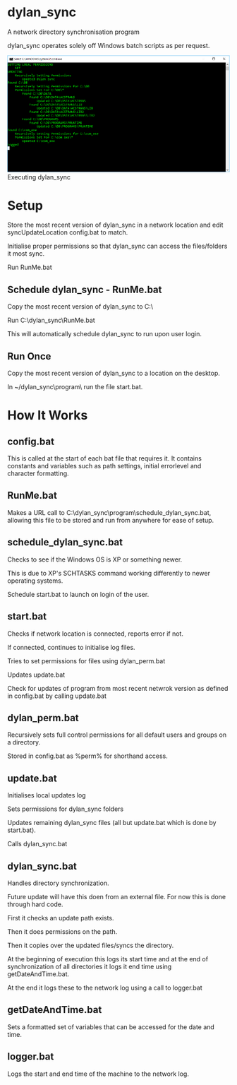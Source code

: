 # dylan_sync
A network directory synchronisation program

dylan_sync operates solely off Windows batch scripts as per request.

![Alt text](sync.PNG?raw=true "Executing dylan_sync")Executing dylan_sync

# Setup
Store the most recent version of dylan_sync in a network location and edit syncUpdateLocation config.bat to match.

Initialise proper permissions so that dylan_sync can access the files/folders it most sync.

Run RunMe.bat

## Schedule dylan_sync - RunMe.bat
Copy the most recent version of dylan_sync to C:\

Run C:\dylan_sync\RunMe.bat

This will automatically schedule dylan_sync to run upon user login.

## Run Once
Copy the most recent version of dylan_sync to a location on the desktop.

In ~/dylan_sync\program\ run the file start.bat.

# How It Works
## config.bat
This is called at the start of each bat file that requires it. It contains constants and variables such as path settings, initial errorlevel and character formatting.

## RunMe.bat
Makes a URL call to C:\dylan_sync\program\schedule_dylan_sync.bat, allowing this file to be stored and run from anywhere for ease of setup.

## schedule_dylan_sync.bat
Checks to see if the Windows OS is XP or something newer.

This is due to XP's SCHTASKS command working differently to newer operating systems.

Schedule start.bat to launch on login of the user.

## start.bat
Checks if network location is connected, reports error if not.

If connected, continues to initialise log files.

Tries to set permissions for files using dylan_perm.bat

Updates update.bat

Check for updates of program from most recent netwrok version as defined in config.bat by calling update.bat

## dylan_perm.bat
Recursively sets full control permissions for all default users and groups on a directory.

Stored in config.bat as %perm% for shorthand access.

## update.bat
Initialises local updates log

Sets permissions for dylan_sync folders

Updates remaining dylan_sync files (all but update.bat which is done by start.bat).

Calls dylan_sync.bat

## dylan_sync.bat
Handles directory synchronization.

Future update will have this doen from an external file. For now this is done through hard code.

First it checks an update path exists.

Then it does permissions on the path.

Then it copies over the updated files/syncs the directory.

At the beginning of execution this logs its start time and at the end of synchronization of all directories it logs it end time using getDateAndTime.bat.

At the end it logs these to the network log using a call to logger.bat

## getDateAndTime.bat
Sets a formatted set of variables that can be accessed for the date and time.

## logger.bat
Logs the start and end time of the machine to the network log.
